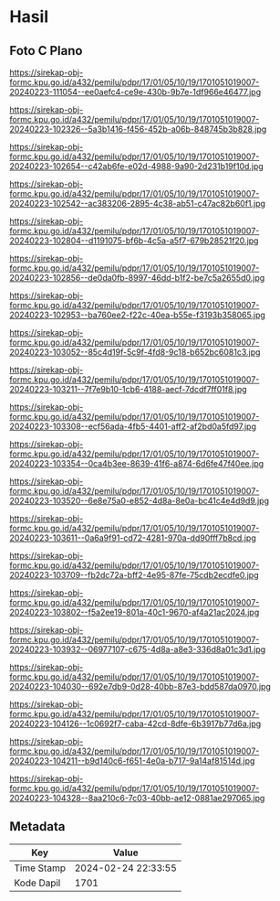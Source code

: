 # Hasil

## Foto C Plano

https://sirekap-obj-formc.kpu.go.id/a432/pemilu/pdpr/17/01/05/10/19/1701051019007-20240223-111054--ee0aefc4-ce9e-430b-9b7e-1df966e46477.jpg

https://sirekap-obj-formc.kpu.go.id/a432/pemilu/pdpr/17/01/05/10/19/1701051019007-20240223-102326--5a3b1416-f456-452b-a06b-848745b3b828.jpg

https://sirekap-obj-formc.kpu.go.id/a432/pemilu/pdpr/17/01/05/10/19/1701051019007-20240223-102654--c42ab6fe-e02d-4988-9a90-2d231b19f10d.jpg

https://sirekap-obj-formc.kpu.go.id/a432/pemilu/pdpr/17/01/05/10/19/1701051019007-20240223-102542--ac383206-2895-4c38-ab51-c47ac82b60f1.jpg

https://sirekap-obj-formc.kpu.go.id/a432/pemilu/pdpr/17/01/05/10/19/1701051019007-20240223-102804--d1191075-bf6b-4c5a-a5f7-679b28521f20.jpg

https://sirekap-obj-formc.kpu.go.id/a432/pemilu/pdpr/17/01/05/10/19/1701051019007-20240223-102856--de0da0fb-8997-46dd-b1f2-be7c5a2655d0.jpg

https://sirekap-obj-formc.kpu.go.id/a432/pemilu/pdpr/17/01/05/10/19/1701051019007-20240223-102953--ba760ee2-f22c-40ea-b55e-f3193b358065.jpg

https://sirekap-obj-formc.kpu.go.id/a432/pemilu/pdpr/17/01/05/10/19/1701051019007-20240223-103052--85c4d19f-5c9f-4fd8-9c18-b652bc6081c3.jpg

https://sirekap-obj-formc.kpu.go.id/a432/pemilu/pdpr/17/01/05/10/19/1701051019007-20240223-103211--7f7e9b10-1cb6-4188-aecf-7dcdf7ff01f8.jpg

https://sirekap-obj-formc.kpu.go.id/a432/pemilu/pdpr/17/01/05/10/19/1701051019007-20240223-103308--ecf56ada-4fb5-4401-aff2-af2bd0a5fd97.jpg

https://sirekap-obj-formc.kpu.go.id/a432/pemilu/pdpr/17/01/05/10/19/1701051019007-20240223-103354--0ca4b3ee-8639-41f6-a874-6d6fe47f40ee.jpg

https://sirekap-obj-formc.kpu.go.id/a432/pemilu/pdpr/17/01/05/10/19/1701051019007-20240223-103520--6e8e75a0-e852-4d8a-8e0a-bc41c4e4d9d9.jpg

https://sirekap-obj-formc.kpu.go.id/a432/pemilu/pdpr/17/01/05/10/19/1701051019007-20240223-103611--0a6a9f91-cd72-4281-970a-dd90fff7b8cd.jpg

https://sirekap-obj-formc.kpu.go.id/a432/pemilu/pdpr/17/01/05/10/19/1701051019007-20240223-103709--fb2dc72a-bff2-4e95-87fe-75cdb2ecdfe0.jpg

https://sirekap-obj-formc.kpu.go.id/a432/pemilu/pdpr/17/01/05/10/19/1701051019007-20240223-103802--f5a2ee19-801a-40c1-9670-af4a21ac2024.jpg

https://sirekap-obj-formc.kpu.go.id/a432/pemilu/pdpr/17/01/05/10/19/1701051019007-20240223-103932--06977107-c675-4d8a-a8e3-336d8a01c3d1.jpg

https://sirekap-obj-formc.kpu.go.id/a432/pemilu/pdpr/17/01/05/10/19/1701051019007-20240223-104030--692e7db9-0d28-40bb-87e3-bdd587da0970.jpg

https://sirekap-obj-formc.kpu.go.id/a432/pemilu/pdpr/17/01/05/10/19/1701051019007-20240223-104126--1c0692f7-caba-42cd-8dfe-6b3917b77d6a.jpg

https://sirekap-obj-formc.kpu.go.id/a432/pemilu/pdpr/17/01/05/10/19/1701051019007-20240223-104211--b9d140c6-f651-4e0a-b717-9a14af81514d.jpg

https://sirekap-obj-formc.kpu.go.id/a432/pemilu/pdpr/17/01/05/10/19/1701051019007-20240223-104328--8aa210c6-7c03-40bb-ae12-0881ae297065.jpg


## Metadata

| Key        | Value               |
| ---------- | ------------------- |
| Time Stamp | 2024-02-24 22:33:55 |
| Kode Dapil | 1701                |



